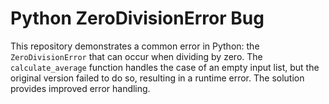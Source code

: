 # Python ZeroDivisionError Bug
This repository demonstrates a common error in Python: the `ZeroDivisionError` that can occur when dividing by zero. The `calculate_average` function handles the case of an empty input list, but the original version failed to do so, resulting in a runtime error.  The solution provides improved error handling.